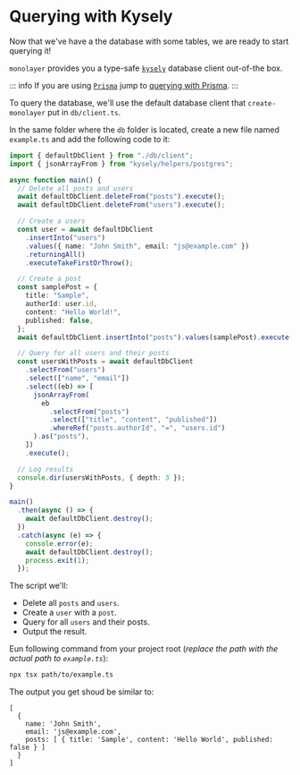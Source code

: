 # Querying with Kysely

Now that we've have a the database with some tables, we are ready to start querying it!

`monolayer` provides you a type-safe [`kysely`](https://kysely.dev) database client out-of-the box.

::: info
If you are using [`Prisma`](https://www.prisma.io) jump to [querying with Prisma](./prisma.md).
:::

To query the database, we'll use the default database client that `create-monolayer` put in `db/client.ts`.

In the same folder where the `db` folder is located, create a new file named `example.ts` and add the following code to it:

```ts
import { defaultDbClient } from "./db/client";
import { jsonArrayFrom } from "kysely/helpers/postgres";

async function main() {
  // Delete all posts and users
  await defaultDbClient.deleteFrom("posts").execute();
  await defaultDbClient.deleteFrom("users").execute();

  // Create a users
  const user = await defaultDbClient
    .insertInto("users")
    .values({ name: "John Smith", email: "js@example.com" })
    .returningAll()
    .executeTakeFirstOrThrow();

  // Create a post
  const samplePost = {
    title: "Sample",
    authorId: user.id,
    content: "Hello World!",
    published: false,
  };
  await defaultDbClient.insertInto("posts").values(samplePost).execute();

  // Query for all users and their posts
  const usersWithPosts = await defaultDbClient
    .selectFrom("users")
    .select(["name", "email"])
    .select((eb) => [
      jsonArrayFrom(
        eb
          .selectFrom("posts")
          .select(["title", "content", "published"])
          .whereRef("posts.authorId", "=", "users.id")
      ).as("posts"),
    ])
    .execute();

  // Log results
  console.dir(usersWithPosts, { depth: 3 });
}

main()
  .then(async () => {
    await defaultDbClient.destroy();
  })
  .catch(async (e) => {
    console.error(e);
    await defaultDbClient.destroy();
    process.exit(1);
  });
```

The script we'll:

- Delete all `posts` and `users`.
- Create a `user` with a `post`.
- Query for all `users` and their posts.
- Output the result.

Eun following command from your project root (*replace the path with the actual path to `example.ts`*):

```bash
npx tsx path/to/example.ts
```

The output you get shoud be similar to:

```text
[
  {
    name: 'John Smith',
    email: 'js@example.com',
    posts: [ { title: 'Sample', content: 'Hello World', published: false } ]
  }
]
```
